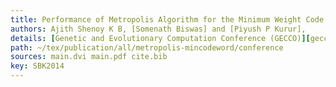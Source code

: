 ```yaml
---
title: Performance of Metropolis Algorithm for the Minimum Weight Code Word Problem,
authors: Ajith Shenoy K B, [Somenath Biswas] and [Piyush P Kurur],
details: [Genetic and Evolutionary Computation Conference (GECCO)][gecco2014], pages 485--492
path: ~/tex/publication/all/metropolis-mincodeword/conference
sources: main.dvi main.pdf cite.bib
key: SBK2014
---
```

